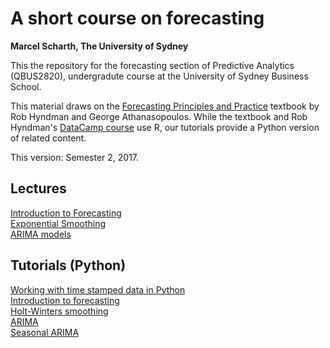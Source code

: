 # A short course on forecasting
**Marcel Scharth, The University of Sydney**

This the repository for the forecasting section of Predictive Analytics (QBUS2820), undergradute course at the University of Sydney Business School. 

This material draws on the [Forecasting Principles and Practice](https://www.otexts.org/fpp) textbook by Rob Hyndman and George Athanasopoulos. While the textbook and Rob Hyndman's [DataCamp course](https://www.datacamp.com/courses/forecasting-using-r) use R, our tutorials provide a Python version of related content.  

This version: Semester 2, 2017.


## Lectures

[Introduction to Forecasting](https://github.com/mscharth/forecasting/blob/master/Lectures/QBUS2820-11.pdf)
<br/>[Exponential Smoothing](https://github.com/mscharth/forecasting/blob/master/Lectures/QBUS2820-12.pdf)
<br/>[ARIMA models](https://github.com/mscharth/forecasting/blob/master/Lectures/QBUS2820-13.pdf)

## Tutorials (Python)

[Working with time stamped data in Python](https://nbviewer.jupyter.org/github/mscharth/forecasting/blob/master/Tutorial07%20Time%20Stamped.ipynb)
<br/>[Introduction to forecasting](https://nbviewer.jupyter.org/github/mscharth/Forecasting/blob/master/Tutorial11%20Forecasting.ipynb)
<br/>[Holt-Winters smoothing](https://nbviewer.jupyter.org/github/mscharth/Forecasting/blob/master/Tutorial12%20Holt%20Winters%20Smoothing.ipynb)
<br/>[ARIMA](https://nbviewer.jupyter.org/github/mscharth/Forecasting/blob/master/Tutorial13%20ARIMA.ipynb)
<br/>[Seasonal ARIMA](https://nbviewer.jupyter.org/github/mscharth/Forecasting/blob/master/Tutorial14%20Seasonal%20ARIMA.ipynb)






